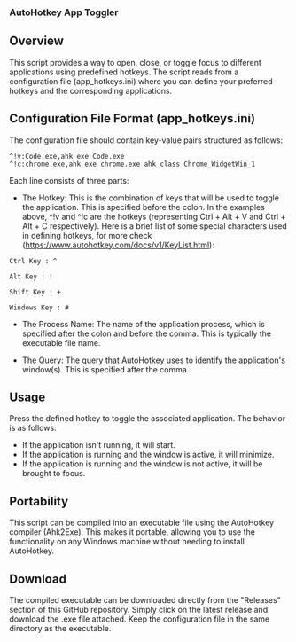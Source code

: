 ### AutoHotkey App Toggler

## Overview
This script provides a way to open, close, or toggle focus to different applications using predefined hotkeys. The script reads from a configuration file (app_hotkeys.ini) where you can define your preferred hotkeys and the corresponding applications.

## Configuration File Format (app_hotkeys.ini)
The configuration file should contain key-value pairs structured as follows:

```
^!v:Code.exe,ahk_exe Code.exe
^!c:chrome.exe,ahk_exe chrome.exe ahk_class Chrome_WidgetWin_1
```

Each line consists of three parts:

- The Hotkey: This is the combination of keys that will be used to toggle the application. This is specified before the colon. In the examples above, ^!v and ^!c are the hotkeys (representing Ctrl + Alt + V and Ctrl + Alt + C respectively). Here is a brief list of some special characters used in defining hotkeys, for more check 
(https://www.autohotkey.com/docs/v1/KeyList.html):

```
Ctrl Key : ^

Alt Key : !

Shift Key : +

Windows Key : #
```

- The Process Name: The name of the application process, which is specified after the colon and before the comma. This is typically the executable file name.

- The Query: The query that AutoHotkey uses to identify the application's window(s). This is specified after the comma.

## Usage
Press the defined hotkey to toggle the associated application. The behavior is as follows:

- If the application isn't running, it will start.
- If the application is running and the window is active, it will minimize.
- If the application is running and the window is not active, it will be brought to focus.

## Portability
This script can be compiled into an executable file using the AutoHotkey compiler (Ahk2Exe). This makes it portable, allowing you to use the functionality on any Windows machine without needing to install AutoHotkey.

## Download
The compiled executable can be downloaded directly from the "Releases" section of this GitHub repository. Simply click on the latest release and download the .exe file attached. Keep the configuration file in the same directory as the executable.